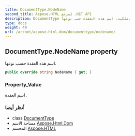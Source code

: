 ```yaml
---
title: DocumentType.NodeName
second_title: Aspose.HTML لمرجع .NET API
description: DocumentType ملكية. اسم هذه العقدة حسب نوعها.
type: docs
weight: 40
url: /ar/net/aspose.html.dom/documenttype/nodename/
---
```

## DocumentType.NodeName property

اسم هذه العقدة حسب نوعها.

```csharp
public override string NodeName { get; }
```

### Property_Value

اسم العقدة .

### أنظر أيضا

* class [DocumentType](../)
* مساحة الاسم [Aspose.Html.Dom](../../documenttype/)
* المجسم [Aspose.HTML](../../../)


